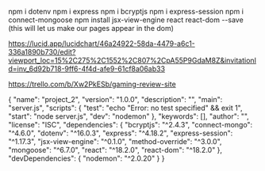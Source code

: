 npm i dotenv 
npm i express 
npm i bcryptjs 
npm i express-session 
npm i connect-mongoose
npm install jsx-view-engine react react-dom --save  (this will let us make our pages appear in the dom)



https://lucid.app/lucidchart/46a24922-58da-4479-a6c1-336a1890b730/edit?viewport_loc=15%2C275%2C1552%2C807%2CpA55P9GdaM8Z&invitationId=inv_6d92b718-9ff6-4f4d-afe9-61cf8a06ab33


https://trello.com/b/Xw2PkESb/gaming-review-site

{
  "name": "project_2",
  "version": "1.0.0",
  "description": "",
  "main": "server.js",
  "scripts": {
    "test": "echo \"Error: no test specified\" && exit 1",
    "start": "node server.js",
    "dev": "nodemon"
  },
  "keywords": [],
  "author": "",
  "license": "ISC",
  "dependencies": {
    "bcryptjs": "^2.4.3",
    "connect-mongo": "^4.6.0",
    "dotenv": "^16.0.3",
    "express": "^4.18.2",
    "express-session": "^1.17.3",
    "jsx-view-engine": "^0.1.0",
    "method-override": "^3.0.0",
    "mongoose": "^6.7.0",
    "react": "^18.2.0",
    "react-dom": "^18.2.0"
  },
  "devDependencies": {
    "nodemon": "^2.0.20"
  }
}
